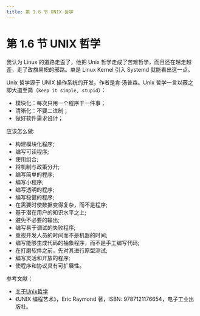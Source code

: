 ```yaml
---
title: 第 1.6 节 UNIX 哲学
---
```

# 第 1.6 节 UNIX 哲学

我认为 Linux 的道路走歪了，他把 Unix 哲学走成了苦难哲学，而且还在越走越歪，走了改旗易帜的邪路。单是 Linux Kernel 引入 Systemd 就能看出这一点。

Unix 哲学源于 UNIX 操作系统的开发，作者是肯·汤普森。Unix 哲学一言以蔽之即大道至简（`keep it simple, stupid`）：

- 模块化：每次只用一个程序干一件事；
- 清晰化：不要二进制；
- 做好软件需求设计；

应该怎么做:

- 构建模块化程序;
- 编写可读程序;
- 使用组合;
- 将机制与政策分开;
- 编写简单的程序;
- 编写小程序;
- 编写透明的程序;
- 编写稳健的程序;
- 在需要时使数据变得复杂，而不是程序;
- 基于潜在用户的知识水平之上;
- 避免不必要的输出;
- 编写易于调试的失败程序;
- 重视开发人员的时间而不是机器的时间;
- 编写能够生成代码的抽象程序，而不是手工编写代码;
- 在打磨软件之前，先对其进行原型测试;
- 编写灵活和开放的程序;
- 使程序和协议具有可扩展性。

参考文献：

- [关于Unix哲学](https://www.ruanyifeng.com/blog/2009/06/unix_philosophy.html)
- 《UNIX 编程艺术》，Eric Raymond 著，ISBN: 9787121176654，电子工业出版社。
